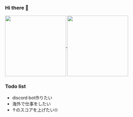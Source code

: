 ### Hi there 👋

<a href="https://github.com/anuraghazra/github-readme-stats">
  <img height=200 align="center" src="https://github-readme-stats.vercel.app/api?username=RYO1223" />
</a>
<a href="https://github.com/anuraghazra/github-readme-stats">
  <img height=200 align="center" src="https://github-readme-stats.vercel.app/api/top-langs?username=RYO1223&layout=compact&langs_count=8&card_width=320&size_weight=0.5&count_weight=0.5" />
</a>

### Todo list
- discord bot作りたい
- 海外で仕事をしたい
- ↑のスコアを上げたい🙄
